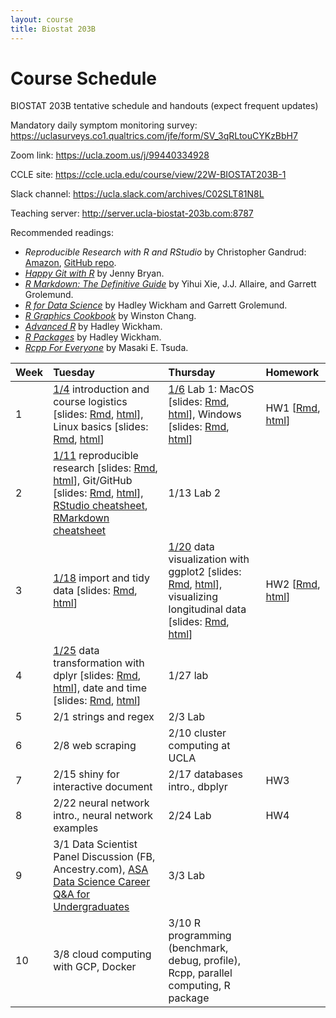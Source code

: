 ```yaml
---
layout: course
title: Biostat 203B
---
```


# Course Schedule

BIOSTAT 203B tentative schedule and handouts (expect frequent updates)

Mandatory daily symptom monitoring survey: <https://uclasurveys.co1.qualtrics.com/jfe/form/SV_3qRLtouCYKzBbH7>

Zoom link: <https://ucla.zoom.us/j/99440334928>

CCLE site: <https://ccle.ucla.edu/course/view/22W-BIOSTAT203B-1>

Slack channel: <https://ucla.slack.com/archives/C02SLT81N8L>

Teaching server: <http://server.ucla-biostat-203b.com:8787>

Recommended readings:  
* _Reproducible Research with R and RStudio_ by Christopher Gandrud: [Amazon](https://www.amazon.com/Reproducible-Research-Studio-Second-Chapman/dp/1498715370/ref=dp_ob_title_bk), [GitHub repo](https://github.com/christophergandrud/Rep-Res-Book).  
* [_Happy Git with R_](http://happygitwithr.com) by Jenny Bryan.  
* [_R Markdown: The Definitive Guide_](https://bookdown.org/yihui/rmarkdown/) by Yihui Xie, J.J. Allaire, and Garrett Grolemund.  
* [_R for Data Science_](http://r4ds.had.co.nz) by Hadley Wickham and Garrett Grolemund.  
* [_R Graphics Cookbook_](https://r-graphics.org) by Winston Chang.   
* [_Advanced R_](http://adv-r.had.co.nz) by Hadley Wickham.  
* [_R Packages_](http://r-pkgs.had.co.nz) by Hadley Wickham.  
* [_Rcpp For Everyone_](https://teuder.github.io/rcpp4everyone_en/) by Masaki E. Tsuda.  

| Week | Tuesday | Thursday | Homework |
|:-----------|:------------|:------------|:------------|
| 1 | [1/4](http://ucla-biostat-203b.github.io/2022winter/biostat203bwinter2022/2022/01/04/week1-day1.html) introduction and course logistics \[slides: [Rmd](https://raw.githubusercontent.com/ucla-biostat203b-2021winter/ucla-biostat203b-2021winter.github.io/master/slides/01-intro/intro.Rmd), [html](../slides/01-intro/intro.html)\], Linux basics \[slides: [Rmd](https://raw.githubusercontent.com/ucla-biostat203b-2021winter/ucla-biostat203b-2021winter.github.io/master/slides/02-linux/linux.Rmd), [html](../slides/02-linux/linux.html)\] | [1/6](http://ucla-biostat-203b.github.io/2022winter/biostat203bwinter2022/2022/01/06/week1-day2.html) Lab 1: MacOS \[slides: [Rmd](https://raw.githubusercontent.com/ucla-biostat203b-2021winter/ucla-biostat203b-2021winter.github.io/master/labs/lab01/lab01_macos.Rmd), [html](../labs/lab01/lab01_macos.html)\], Windows \[slides: [Rmd](https://raw.githubusercontent.com/ucla-biostat203b-2021winter/ucla-biostat203b-2021winter.github.io/master/labs/lab01/lab01_windows.Rmd), [html](../labs/lab01/lab01_windows.html)\] | HW1 \[[Rmd](https://github.com/ucla-biostat-203b/2022winter/raw/main/hw/hw1/hw1.Rmd), [html](../hw/hw1/hw1.html)\] |    
| 2 | [1/11](http://ucla-biostat-203b.github.io/2022winter/biostat203bwinter2022/2022/01/11/week2-day1.html) reproducible research \[slides: [Rmd](https://raw.githubusercontent.com/ucla-biostat203b-2021winter/ucla-biostat203b-2021winter.github.io/master/slides/03-repres/repres.Rmd), [html](../slides/03-repres/repres.html)\], Git/GitHub \[slides: [Rmd](https://raw.githubusercontent.com/ucla-biostat203b-2021winter/ucla-biostat203b-2021winter.github.io/master/slides/04-git/git.Rmd), [html](../slides/04-git/git.html)\], [RStudio cheatsheet](https://github.com/rstudio/cheatsheets/raw/main/rstudio-ide.pdf), [RMarkdown cheatsheet](https://github.com/rstudio/cheatsheets/raw/main/rmarkdown-2.0.pdf) | 1/13 Lab 2 | |    
| 3 | [1/18](http://ucla-biostat-203b.github.io/2022winter/biostat203bwinter2022/2022/01/18/week3-day1.html) import and tidy data \[slides: [Rmd](https://raw.githubusercontent.com/ucla-biostat203b-2021winter/ucla-biostat203b-2021winter.github.io/master/slides/05-tidy/tidy.Rmd), [html](../slides/05-tidy/tidy.html)\] | [1/20](http://ucla-biostat-203b.github.io/2022winter/biostat203bwinter2022/2022/01/20/week3-day2.html) data visualization with ggplot2 \[slides: [Rmd](https://raw.githubusercontent.com/ucla-biostat203b-2021winter/ucla-biostat203b-2021winter.github.io/master/slides/06-vis/ggplot2.Rmd), [html](../slides/06-vis/ggplot2.html)\], visualizing longitudinal data \[slides: [Rmd](https://raw.githubusercontent.com/ucla-biostat203b-2021winter/ucla-biostat203b-2021winter.github.io/master/slides/06-vis/brolgar.Rmd), [html](../slides/06-vis/brolgar.html)\] | HW2 \[[Rmd](https://github.com/ucla-biostat-203b/2022winter/raw/main/hw/hw2/hw2.Rmd), [html](../hw/hw2/hw2.html)\] |  
| 4 | [1/25](http://ucla-biostat-203b.github.io/2022winter/biostat203bwinter2022/2022/01/25/week4-day1.html) data transformation with dplyr \[slides: [Rmd](https://raw.githubusercontent.com/ucla-biostat203b-2021winter/ucla-biostat203b-2021winter.github.io/master/slides/07-dplyr/dplyr.Rmd), [html](../slides/07-dplyr/dplyr.html)\], date and time \[slides: [Rmd](https://raw.githubusercontent.com/ucla-biostat203b-2021winter/ucla-biostat203b-2021winter.github.io/master/slides/08-datetime/datetime.Rmd), [html](../slides/08-datetime/datetime.html)\] | 1/27 lab | |     
| 5 | 2/1 strings and regex | 2/3 Lab | |  
| 6 | 2/8 web scraping | 2/10  cluster computing at UCLA |  |    
| 7 | 2/15 shiny for interactive document | 2/17 databases intro., dbplyr | HW3 |    
| 8 | 2/22 neural network intro., neural network examples | 2/24 Lab | HW4 |    
| 9 | 3/1 Data Scientist Panel Discussion (FB, Ancestry.com), [ASA Data Science Career Q&A for Undergraduates](https://www.youtube.com/watch?v=Nd3fvAILfMk) | 3/3 Lab | |   
| 10 | 3/8 cloud computing with GCP, Docker | 3/10 R programming (benchmark, debug, profile), Rcpp, parallel computing, R package | | 
